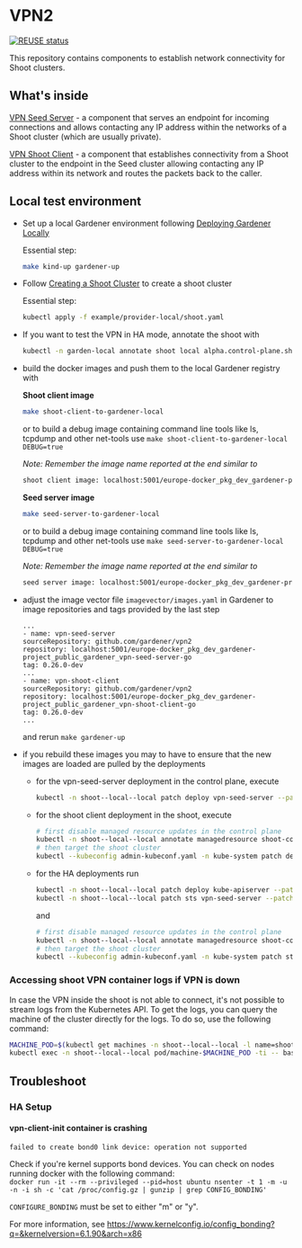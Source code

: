 # VPN2

[![REUSE status](https://api.reuse.software/badge/github.com/gardener/vpn2)](https://api.reuse.software/info/github.com/gardener/vpn2)

This repository contains components to establish network connectivity for Shoot clusters.

## What's inside

[VPN Seed Server](seed-server) - a component that serves an endpoint for incoming connections and allows contacting any IP address within the networks of a Shoot cluster (which are usually private).

[VPN Shoot Client](shoot-client) - a component that establishes connectivity from a Shoot cluster to the endpoint in the Seed cluster allowing contacting any IP address within its network and routes the packets back to the caller.

## Local test environment

- Set up a local Gardener environment following [Deploying Gardener Locally](https://github.com/gardener/gardener/blob/master/docs/deployment/getting_started_locally.md)
  
  Essential step:

  ```bash
  make kind-up gardener-up
  ```

- Follow [Creating a Shoot Cluster](https://github.com/gardener/gardener/blob/master/docs/deployment/getting_started_locally.md#creating-a-shoot-cluster) to create a shoot cluster

  Essential step:

  ```bash
  kubectl apply -f example/provider-local/shoot.yaml
  ```

- If you want to test the VPN in HA mode, annotate the shoot with

  ```bash
  kubectl -n garden-local annotate shoot local alpha.control-plane.shoot.gardener.cloud/high-availability-vpn=true
  ```

- build the docker images and push them to the local Gardener registry with

  **Shoot client image**

  ```bash
  make shoot-client-to-gardener-local
  ```

  or to build a debug image containing command line tools like ls, tcpdump and other net-tools use `make shoot-client-to-gardener-local DEBUG=true`

  *Note: Remember the image name reported at the end similar to*  

  ```txt
  shoot client image: localhost:5001/europe-docker_pkg_dev_gardener-project_public_gardener_vpn-shoot-client-go:0.26.0-dev
  ```

  **Seed server image**

  ```bash
  make seed-server-to-gardener-local
  ```

  or to build a debug image containing command line tools like ls, tcpdump and other net-tools use `make seed-server-to-gardener-local DEBUG=true`

  *Note: Remember the image name reported at the end similar to*

  ```txt
  seed server image: localhost:5001/europe-docker_pkg_dev_gardener-project_public_gardener_vpn-seed-server-go:0.26.0-dev
  ```

- adjust the image vector file `imagevector/images.yaml` in Gardener to image repositories and tags provided by the last step

  ```
  ...
  - name: vpn-seed-server
  sourceRepository: github.com/gardener/vpn2
  repository: localhost:5001/europe-docker_pkg_dev_gardener-project_public_gardener_vpn-seed-server-go
  tag: 0.26.0-dev
  ...
  - name: vpn-shoot-client
  sourceRepository: github.com/gardener/vpn2
  repository: localhost:5001/europe-docker_pkg_dev_gardener-project_public_gardener_vpn-shoot-client-go
  tag: 0.26.0-dev
  ...
  ```

  and rerun `make gardener-up`

- if you rebuild these images you may to have to ensure that the new images are loaded are pulled by the deployments
  - for the vpn-seed-server deployment in the control plane, execute

    ```bash
    kubectl -n shoot--local--local patch deploy vpn-seed-server --patch '{"spec":{"template":{"spec":{"containers":[{"name":"vpn-seed-server","imagePullPolicy":"Always"}]}}}}' 
    ```

  - for the shoot client deployment in the shoot, execute

    ```bash
    # first disable managed resource updates in the control plane
    kubectl -n shoot--local--local annotate managedresource shoot-core-vpn-shoot resources.gardener.cloud/ignore=true
    # then target the shoot cluster
    kubectl --kubeconfig admin-kubeconf.yaml -n kube-system patch deploy vpn-shoot --patch '{"spec":{"template":{"spec":{"initContainers":[{"name":"vpn-shoot-init","imagePullPolicy":"Always"}],"containers":[{"name":"vpn-shoot","imagePullPolicy":"Always"}]}}}}' 
    ```

  - for the HA deployments run

    ```bash
    kubectl -n shoot--local--local patch deploy kube-apiserver --patch '{"spec":{"template":{"spec":{"initContainers":[{"name":"vpn-client-init","imagePullPolicy":"Always"}]},"containers":[{"name":"vpn-client-0","imagePullPolicy":"Always"}, {"name":"vpn-client-1","imagePullPolicy":"Always"}, {"name":"vpn-path-controller","imagePullPolicy":"Always"}]}}}' 
    kubectl -n shoot--local--local patch sts vpn-seed-server --patch '{"spec":{"template":{"spec":{"containers":[{"name":"vpn-seed-server","imagePullPolicy":"Always"},{"name":"openvpn-exporter","imagePullPolicy":"Always"}]}}}}' 
    ```

    and

    ```bash
    # first disable managed resource updates in the control plane
    kubectl -n shoot--local--local annotate managedresource shoot-core-vpn-shoot resources.gardener.cloud/ignore=true
    # then target the shoot cluster
    kubectl --kubeconfig admin-kubeconf.yaml -n kube-system patch sts vpn-shoot --patch '{"spec":{"template":{"spec":{"initContainers":[{"name":"vpn-shoot-init","imagePullPolicy":"Always"}]}}}}' 
    ```

### Accessing shoot VPN container logs if VPN is down

In case the VPN inside the shoot is not able to connect, it's not possible to stream logs from the Kubernetes API.
To get the logs, you can query the machine of the cluster directly for the logs. To do so, use the following command:

```bash
MACHINE_POD=$(kubectl get machines -n shoot--local--local -l name=shoot--local--local-local -o jsonpath='{.items[0].metadata.name}')
kubectl exec -n shoot--local--local pod/machine-$MACHINE_POD -ti -- bash -c 'tail -f /var/log/pods/kube-system_vpn-shoot-*/vpn-shoot-*/0.log'
```

## Troubleshoot

### HA Setup

#### vpn-client-init container is crashing

```
failed to create bond0 link device: operation not supported
```

Check if you're kernel supports bond devices. You can check on nodes running docker with the following command: \
`docker run -it --rm --privileged --pid=host ubuntu nsenter -t 1 -m -u -n -i sh -c 'cat /proc/config.gz | gunzip | grep CONFIG_BONDING'`

`CONFIGURE_BONDING` must be set to either "m" or "y".

For more information, see <https://www.kernelconfig.io/config_bonding?q=&kernelversion=6.1.90&arch=x86>
